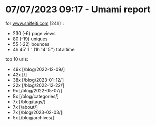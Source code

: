 # 07/07/2023 09:17 - Umami report
for www.shifeiti.com [24h] :

 - 230 (-6) page views
 - 80 (-19) uniques
 - 55 (-22) bounces
 - 4h 45' 1'' (1h 14' 5'') totaltime


top 10 urls:
 - 49x [/blog/2022-12-09/]
 - 42x [/]
 - 38x [/blog/2023-01-12/]
 - 22x [/blog/2022-12-22/]
 - 9x [/blog/2022-05-07/]
 - 8x [/blog/categories/]
 - 7x [/blog/tags/]
 - 7x [/about/]
 - 7x [/blog/2023-02-03/]
 - 5x [/blog/archives/]


